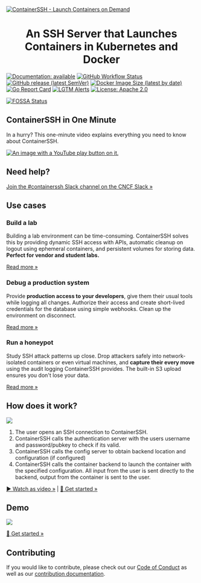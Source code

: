 [![ContainerSSH - Launch Containers on Demand](https://containerssh.github.io/images/logo-for-embedding.svg)](https://containerssh.io/)

<!--suppress HtmlDeprecatedAttribute -->
<h1 align="center">An SSH Server that Launches Containers in Kubernetes and Docker</h1>

[![Documentation: available](https://img.shields.io/badge/documentation-available-green?style=for-the-badge)](https://containerssh.io/)
[![GitHub Workflow Status](https://img.shields.io/github/workflow/status/containerssh/containerssh/goreleaser?style=for-the-badge)](https://github.com/containerssh/containerssh/actions)
[![GitHub release (latest SemVer)](https://img.shields.io/github/v/release/containerssh/containerssh?sort=semver&style=for-the-badge)](https://github.com/containerssh/containerssh/releases)
[![Docker Image Size (latest by date)](https://img.shields.io/docker/image-size/containerssh/containerssh?style=for-the-badge)](http://hub.docker.com/r/containerssh/containerssh)
[![Go Report Card](https://goreportcard.com/badge/github.com/containerssh/containerssh?style=for-the-badge)](https://goreportcard.com/report/github.com/containerssh/containerssh)
[![LGTM Alerts](https://img.shields.io/lgtm/alerts/github/ContainerSSH/ContainerSSH?style=for-the-badge)](https://lgtm.com/projects/g/ContainerSSH/ContainerSSH/)
[![License: Apache 2.0](https://img.shields.io/github/license/ContainerSSH/ContainerSSH?style=for-the-badge)](LICENSE.md)

[![FOSSA Status](https://app.fossa.com/api/projects/git%2Bgithub.com%2FContainerSSH%2FContainerSSH.svg?type=shield&issueType=license)](https://app.fossa.com/projects/git%2Bgithub.com%2FContainerSSH%2FContainerSSH?ref=badge_shield&issueType=license)

## ContainerSSH in One Minute

In a hurry? This one-minute video explains everything you need to know about ContainerSSH.

[![An image with a YouTube play button on it.](https://containerssh.io/images/containerssh-intro-preview.png)](https://youtu.be/Cs9OrnPi2IM)

## Need help?

[Join the #containerssh Slack channel on the CNCF Slack »](https://communityinviter.com/apps/cloud-native/cncf)

## Use cases

### Build a lab

Building a lab environment can be time-consuming. ContainerSSH solves this by providing dynamic SSH access with APIs, automatic cleanup on logout using ephemeral containers, and persistent volumes for storing data. **Perfect for vendor and student labs.**

[Read more »](https://containerssh.io/usecases/lab/)

### Debug a production system

Provide **production access to your developers**, give them their usual tools while logging all changes. Authorize their access and create short-lived credentials for the database using simple webhooks. Clean up the environment on disconnect.

[Read more »](https://containerssh.io/usecases/debugging/)

### Run a honeypot

Study SSH attack patterns up close. Drop attackers safely into network-isolated containers or even virtual machines, and **capture their every move** using the audit logging ContainerSSH provides. The built-in S3 upload ensures you don't lose your data.

[Read more »](https://containerssh.io/usecases/honeypots/)

## How does it work?

![](https://containerssh.io/images/architecture.svg)

1. The user opens an SSH connection to ContainerSSH.
2. ContainerSSH calls the authentication server with the users username and password/pubkey to check if its valid.
3. ContainerSSH calls the config server to obtain backend location and configuration (if configured)
4. ContainerSSH calls the container backend to launch the container with the
   specified configuration. All input from the user is sent directly to the backend, output from the container is sent
   to the user.

[▶️ Watch as video »](https://youtu.be/Cs9OrnPi2IM) | [🚀 Get started »](https://containerssh.io/quickstart/)

## Demo

![](https://containerssh.io/images/ssh-in-action.gif)

[🚀 Get started »](https://containerssh.io/quickstart/)

## Contributing

If you would like to contribute, please check out our [Code of Conduct](https://github.com/ContainerSSH/community/blob/main/CODE_OF_CONDUCT.md) as well as our [contribution documentation](https://containerssh.io/development/).
